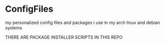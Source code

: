 # ConfigFiles
my personalized config files and packages i use in my arch linux and debian systems


THERE ARE PACKAGE INSTALLER SCRIPTS IN THIS REPO
